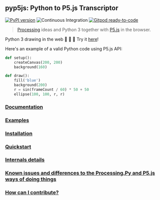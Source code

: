 ## pyp5js: Python to P5.js Transcriptor

[![PyPI version](https://badge.fury.io/py/pyp5js.svg)](https://badge.fury.io/py/pyp5js)
![Continuous Integration](https://github.com/berinhard/pyp5js/workflows/Continuous%20Integration/badge.svg?branch=develop&event=push)
[![Gitpod ready-to-code](https://img.shields.io/badge/Gitpod-ready--to--code-blue?logo=gitpod)](https://gitpod.io/#https://github.com/berinhard/pyp5js/tree/main)

> [Processing](https://processing.org) ideas and Python 3 together with [P5.js](https://p5js.org) in the browser.

Python 3 drawing in the web 🐍 🐍 🐍  Try it [here](https://berinhard.github.io/pyp5js/pyodide/)!

Here's an example of a valid Python code using P5.js API:

```python
def setup():
    createCanvas(200, 200)
    background(160)

def draw():
    fill('blue')
    background(200)
    r = sin(frameCount / 60) * 50 + 50
    ellipse(100, 100, r, r)
```

### [Documentation](https://berinhard.github.io/pyp5js)

### [Examples](https://berinhard.github.io/pyp5js/examples/)

### [Installation](https://berinhard.github.io/pyp5js#installation)

### [Quickstart](https://berinhard.github.io/pyp5js#quickstart)

### [Internals details](https://berinhard.github.io/pyp5js#internals-details)

### [Known issues and differences to the Processing.Py and P5.js ways of doing things](https://berinhard.github.io/pyp5js#known-issues-and-differences-to-the-processingpy-and-p5js-ways-of-doing-things)

### [How can I contribute?](https://berinhard.github.io/pyp5js#how-can-i-contribute)

